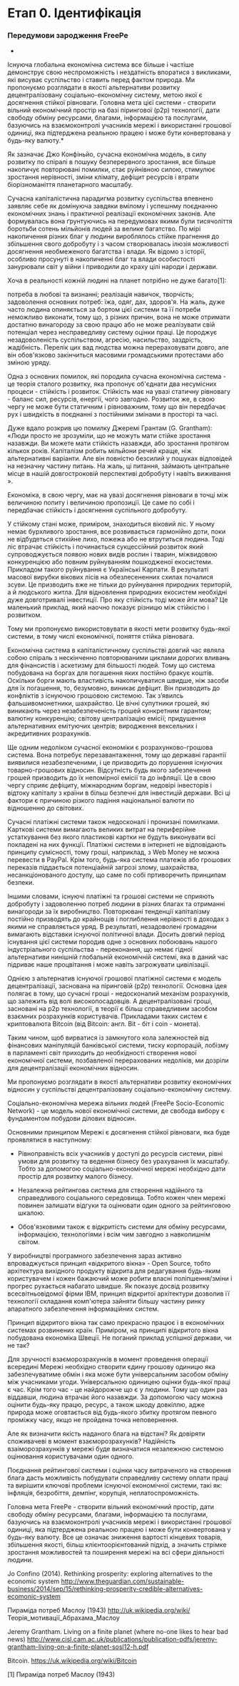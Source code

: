# Етап 0. Ідентифікація


### Передумови зародження FreePe


*
Існуюча глобальна економічна система все більше і частіше демонструє свою неспроможність і нездатність впоратися з викликами, які висуває суспільство і ставить перед фактом природа. Ми пропонуємо розглядати в якості альтернативи розвитку децентралізовану соціально-економічну систему, метою якої є досягнення стійкої рівноваги. Головна мета цієї системи - створити вільний економічний простір на базі пірингової (р2р) технології, дати свободу обміну ресурсами, благами, інформацією та послугами, базуючись на взаємоконтролі учасників мережі і використанні грошової одиниці, яка підтерджена реальною працею і може бути конвертована у будь-яку валюту.*

Як зазначає Джо Конфіньйо, сучасна економічна модель, в силу розвитку по спіралі в пошуку безперервного зростання, все більше накопичує повторювані помилки, стає руйнівною силою, стимулює зростання нерівності, зміни клімату, дефіцит ресурсів і втрати біорізноманіття планетарного масштабу.

Сучасна капіталістична парадигма розвитку суспільства впевнено заявляє себе як домінуюча завдяки вмілому і успешнму поєднанню економічних знань і практичної реалізації економічних законів. Але формувалась вона ґрунтуючись на передумовах якими були тисячоліття боротьби сотень мільйонів людей за велике багатство. По мірі накопичення різних благ у людини вироблялось стійке прагнення до збільшення свого добробуту і з часом створювалась ілюзія можливості досягнення необмеженого багатства і влади. Як відомо з історії, особливо просунуті в накопиченні благ та влади особистості занурювали світ у війни і приводили до краху цілі народи і держави.

Хоча в реальності кожній людині на планет потрібно не дуже багато[1]:

потреба в любові та визнанні;
реалізація навичок, творчість;
задоволення основних потреб: їжа, одяг, дах, здоров'я.
На жаль, дуже часто людина опиняється за бортом цієї системи та її потреби неможливо виконати, тому що, з різних причин, вона не може отримати достатню винагороду за свою працю або не може реалізувати свій потенціал через несправедливу систему оцінки праці. Це породжує незадоволеність суспільством, агресію, насильство, заздрість, жадібність. Перелік цих вад людства можна перераховувати довго, але він обов'язково закінчиться масовими громадськими протестами або зміною уряду.

Одна з основних помилок, які породила сучасна економічна система - це теорія сталого розвитку, яка пропонує об'єднати два несумісних процеси - стійкість і розвиток. Стійкість має на увазі статичну рівновагу - баланс сил, ресурсів, енергії, чого завгодно. Розвиток же, в свою чергу не може бути статичним і рівноважним, тому що він передбачає рух і швидкість в поєднанні з постійними змінами в просторі та часі.

Дуже вдало розкрив цю помилку Джеремі Грантам (G. Grantham): «Люди просто не зрозуміли, що не можуть мати стійке зростання назавжди. Ви можете мати стійкість назавжди, або зростання протягом кількох років. Капіталізм робить мільйони речей краще, ніж альтернативні варіанти. Але він повністю безсилий у пошуках відповідей на незначну частину питань. На жаль, ці питання, займають центральне місце в нашій довгостроковій перспективі добробуту і навіть виживання ».

Економіка, в свою чергу, має на увазі досягнення рівноваги в точці між величиною попиту і величиною пропозиції. Це саме по собі і передбачає стійкість і досягнення суспільного добробуту.

У стійкому стані може, приміром, знаходиться віковий ліс. У ньому немає бурхливого зростання, все розвивається гармонійно доти, поки не відбудеться стихійне лихо, пожежа або не втрутиться людина. Тоді ліс втрачає стійкість і починається сукцессійний розвиток який супроводжується появою нових видів рослин і тварин, міжвидовою конкуренцією або повним руйнуванням пошкодженої екосистеми. Прикладом такого руйнування є Українські Карпати. В результаті масової вирубки вікових лісів на обезлесененних схилах почалися зсуви. Це призводить вже не тільки до руйнування природних територій, а й людського житла. Для відновлення природних екосистем необхідні дуже довготривалі інвестиції. Про яку стійкість тоді може йти мова? Це маленький приклад, який наочно показує різницю між стійкістю і розвитком.

Тому ми пропонуємо використовувати в якості мети розвитку будь-якої системи, в тому числі економічної, поняття стійка рівновага.

Економічна система в капіталістичному суспільстві довгий час являла собою спіраль з нескінченно повторюваними циклами дорогих вливань для фінансистів і аскетизму для більшості людей. Тому що система побудована на боргах для погашення яких постійно бракує коштів. Оскільки борги мають властивість накопичуватися швидше, ніж засоби для їх погашення, то, безумовно, виникає дефіцит. Він призводить до конфліктів з існуючою грошовою системою. Так з’явилсь фальшивомонетники, шахрайство. Це вічні супутники грошей, які виникають через незабезпеченість грошей конкретним гарантом; валютну конкуренцію; світову централізацію емісії; придушення альтернативних емітуючих центрів; виродження вексельних і акредитивних розрахунків.

Ще одним недоліком сучасної економіки є розрахунково-грошова система. Вона потребує перезавантаження, тому що державні гарантії виявилися незабезпеченими, і це призводить до порушення існуючих товарно-грошових відносин. Відсутність будь якого забезпечення грошей призводить до їх непомірної емісії та до інфляції. Це в свою чергу сприяє дефіциту, міжнародним боргам, недовірі інвесторів і відтоку капіталу з країни в більш безпечні для інвестицій держави. Всі ці фактори є причиною різкого падіння національної валюти по відношенню до світових.

Сучасні платіжні системи також недосконалі і пронизані помилками. Карткові системи вимагають великих витрат на периферійне устаткування без якого пластикові картки не будуть виконувати всі покладені на них функції. Платіжні системи в інтернеті не відповідають принципу сумісності, тому гроші, наприклад, з Web Money не можна перевести в PayPal. Крім того, будь-яка система платежів або грошових переказів піддається потенціайній загрозі злому, шахрайства, несанкціонованого доступу, що саме по собі пртиворечить принципам безпеки.

Іншими словами, існуючі платіжні та грошові системи не сприяють добробуту і задоволенню потреб людини в різних благах та отриманні винагороди за їх виробництво. Повторювані тенденції капіталізму постійно призводять до крайнощів і поглиблення нерівності в доходах з якими не справляється уряд. В результаті, незадоволені громадяни вимагають відставки існуючої політичної влади. Досить довгий період існування цієї системи породив одне з основних побоювань нашого індустріального суспільства - переконання, що немає гідної альтернативи нинішній глобальній економічній системі, яка в даний час підриває наше процвітання і може навіть загрожувати цивілізації.

Однією з альтернатив існуючої грошової платіжної системи є модель децентралізації, заснована на піринговій (р2р) технології. Основна ідея полягає в тому, що сучасні гроші - недосконалий механізм розрахунків, що залежить від волі високопосадовців. А децентралізовані гроші, засновані на p2p технології, в теорії є більш справедливим засобом взаємних розрахунків користувачів. Прикладами таких систем є криптовалюта Bitcoin (від Bitcoin: англ. Bit - біт і coin - монета).

Таким чином, щоб вирватися із замкнутого кола залежностей від фінансових маніпуляцій банківської системи, тиску корпорацій, лобізму в парламенті світ приходить до необхідності створення нової економічної системи, позбавленої перерахованих недоліків, ми дозріли для децентралізації економічних відносин.

Ми пропонуємо розглядати в якості альтернативи розвитку економічних відносин у суспільстві децентралізовану соціально-економічну систему.

Соціально-економічна мережа вільних людей (FreePe Socio-Economic Network) - це модель нової економічної системи, де свобода вибору є фундаментом побудови ділових відносин.

Основними принципом Мережі є досягнення стійкої рівноваги, яка буде проявлятися в наступному:

- Рівноправність всіх учасників у доступі до ресурсів системи, рівні умови для розвитку та ведення бізнесу без урахування їх масштабу. Тобто за допомогою соціально-економічної мережі необхідно дати простір для розвитку малого бізнесу.

- Незалежна рейтингова система для створення надійного та справедливого соціального середовища. Тобто кожен член мережі повинен залишати відгуки та оцінювати один одного за рейтинговою шкалою.

- Обов'язковими також є відкритість системи для обміну ресурсами, інформацією, технологіями і всім чим завгодно з навколишнім світом.

У виробництві програмного забезпечення зараз активно впроваджується принцип «відкритого вікна» - Open Source, тобто архітектура вихідного продукту відкрита для редагування будь-яким користувачем і кожен бажаючий може робити власні поліпшення/зміни і прогрес рухається набагато швидше. Як показує досвід розвитку всесвітньовідомої фірми IBM, принцип відкритої архітектури дозволив її технології складання комп'ютера зайняти більшу частину ринку апаратного забезпечення інформаційних систем.

Принцип відкритого вікна так само прекрасно працює і в економічних системах розвинених країн. Приміром, на принципі відкритого вікна побудована економіка Швеції. Не поганий приклад успішної держави, чи не так?

Для зручності взаєморозрахунків в момент проведення операції всередині Мережі необхідно створити єдину грошову одиницю яка забезпечуватиме обмін і яка може бути універсальним засобом обміну між учасниками угоди. Універсальною одиницею оцінки будь-якої праці є час. Крім того час - це найдорожче що є у людини. Тому що один раз віддавши, людина втрачає його назавжди. За допомогою часу можна оцінити будь-яку працю, ресурс, а також шкоду довкіллю, адже природа може оговтається від будь-якого збитку протягом певного проміжку часу, якщо не пройдена точка неповернення.

Але як визначити якість наданого блага на відстані? Як довіряти споживачеві в момент взаєморозрахунків? Надійність взаіморозрахунків у мережі буде визначатися незалежною системою оцінювання користувачами один одного.

Поєднання рейтингової системи і оцінки часу витраченого на створення блага дасть можливість побудувати справедливу систему оплати праці та вирішити ключові проблеми існуючої економічної системи, такі як: інфляція, безробіття, демпінг, корупція, неплатоспроможність.

Головна мета FreePe - створити вільний економічний простір, дати свободу обміну ресурсами, благами, інформацією та послугами, базуючись на взаємоконтролі учасників мережі і використанні грошової одиниці, яка підтерджена реальною працею і може бути конвертована у будь-яку валюту. Все це означає зниження вартості кінцевих товарів, збільшення якості, більш клієнтоорієнтований підхід, а значить стрімке зростання можливостей та поширення мережі на всі сфери діяльності людини.

Jo Confino (2014). Rethinking prosperity: exploring alternatives to the economic system http://www.theguardian.com/sustainable-business/2014/sep/15/rethinking-prosperity-credible-alternatives-ecomonic-system

Пираміда потреб Маслоу (1943) http://uk.wikipedia.org/wiki/ Теорія_мотивації_Абрахама_Маслоу

Jeremy Grantham. Living on a finite planet (where no-one likes to hear bad news) http://www.cisl.cam.ac.uk/publications/publication-pdfs/jeremy-grantham-living-on-a-finite-planet-sosl12-h.pdf

Bitcoin. https://uk.wikipedia.org/wiki/Bitcoin

[1] Пираміда потреб Маслоу (1943)

